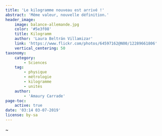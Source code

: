 ```yaml
---
title: 'Le kilogramme nouveau est arrivé !'
abstract: 'Même valeur, nouvelle définition.'
header_image:
    image: balance-allemande.jpg
    color: '#5e3f08'
    title: Kilogramm
    author: 'Laura Beltrán Villamizar'
    link: 'https://www.flickr.com/photos/64597162@N00/12289661806'
    vertical_centering: 50
taxonomy:
    category:
        - Sciences
    tag:
        - physique
        - métrologie
        - kilogramme
        - unités
    author:
        - 'Amaury Carrade'
page-toc:
    active: true
date: '03:14 03-07-2019'
license: by-sa
---
```


~